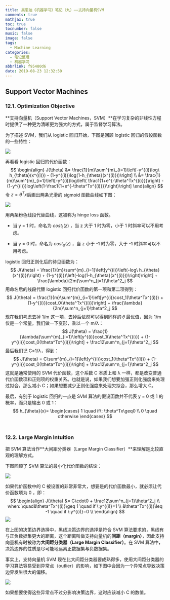 ```yaml
---
title: 吴恩达《机器学习》笔记（九）——支持向量机SVM
comments: true
mathjax: true
toc: true
tocnumber: false
music: false
image: false
tags:
  - Machine Learning
categories:
  - 笔记整理
  - 机器学习
abbrlink: f95480d6
date: 2019-08-23 12:32:50
---
```




## Support Vector Machines

### 12.1. Optimization Objective

**支持向量机（Support Vector Machines，SVM）**在学习复杂的非线性方程时提供了一种更为清晰更为强大的方式，属于监督学习算法。

为了描述 SVM，我们从 logistic 回归开始，下图是回顾 logistic 回归的假设函数的一些特性：

![](https://photo.hushhw.cn/20190906130133.png)

再看看 logistic 回归的代价函数：
$$
\begin{align}
J(\theta) &= \frac{1}{m}\sum^{m}_{i=1}\left[-y^{(i)}log\ h_{\theta}(x^{(i)}) - (1-y^{(i)})log(1-h_{\theta}(x^{(i)}))\right] \\
&= \frac{1}{m}\sum^{m}_{i=1}\left[-y^{(i)}log\left( \frac1{1+e^{-\theta^Tx^{(i)}}}\right) - (1-y^{(i)})log\left(1-\frac1{1+e^{-\theta^Tx^{(i)}}}\right)\right]
\end{align}
$$
令 $z=\theta^Tx​$ 后画出两条光滑的 sigmoid 函数曲线如下图：

![](https://photo.hushhw.cn/20190906132048.png)

用两条粉色线段代替曲线，这被称为 hinge loss 函数。

* 当 y = 1 时，命名为 $cost_1(z)$ ，当 z 大于 1 时为零，小于 1 时斜率可以不用考虑。

* 当 y = 0 时，命名为 $cost_0(z)$ ，当 z 小于 -1 时为零，大于 -1 时斜率可以不用考虑。

logistic 回归正则化后的待见函数为：
$$
J(\theta) = \frac{1}{m}\sum^{m}_{i=1}\left[y^{(i)}\left(-log\ h_{\theta}(x^{(i)})\right) + (1-y^{(i)})\left(-log(1-h_{\theta}(x^{(i)}))\right)\right] + \frac{\lambda}{2m}\sum^n_{j=1}\theta^2_j 
$$
用命名后的线段代替 logistic 回归代价函数的第一项和第二项得到：
$$
J(\theta) = \frac{1}{m}\sum^{m}_{i=1}\left[y^{(i)}cost_1(\theta^Tx^{(i)}) + (1-y^{(i)})cost_0(\theta^Tx^{(i)})\right] + \frac{\lambda}{2m}\sum^n_{j=1}\theta^2_j 
$$
现在我们考虑去掉 1/m 这一项，去掉后依然可以得到同样的 𝜃 最优值，因为 1/m 仅是一个常量。我们做一下变形，乘以一个 m/λ：
$$
J(\theta) = \frac{1}{\lambda}\sum^{m}_{i=1}\left[y^{(i)}cost_1(\theta^Tx^{(i)}) + (1-y^{(i)})cost_0(\theta^Tx^{(i)})\right] + \frac12\sum^n_{j=1}\theta^2_j
$$
最后我们记 C=1/λ，得到：
$$
J(\theta) = C\sum^{m}_{i=1}\left[y^{(i)}cost_1(\theta^Tx^{(i)}) + (1-y^{(i)})cost_0(\theta^Tx^{(i)})\right] + \frac12\sum^n_{j=1}\theta^2_j
$$
这就是通常使用的 SVM 代价函数，这个系数 C 本质上和 λ 一样，都是改变普通代价函数项和正则项的权重关系。也就是说，如果我们想要加强正则化强度来处理过拟合，那么减小 C；如果想要减少正则化强度来处理欠拟合，那么增大 C。

最后，有别于 logistic 回归的一点是 SVM 算法的假设函数并不代表 y = 0 或 1 的概率，而只是输出 0 或 1：
$$
h_{\theta}(x)= \begin{cases}
1 \quad if\: \theta^Tx\geq0 \\
0 \quad otherwise
\end{cases}
$$
​           

### 12.2. Large Margin Intuition

把 SVM 算法当作**大间距分类器（Large Margin Classifier）**来理解是比较直观的理解方式。

下图回顾了 SVM 算法的最小化代价函数的结论：

![](https://photo.hushhw.cn/20190906144938.png)

如果代价函数中的 C 被设置的非常非常大，想要是的代价函数最小，就必须让代价函数项为 0 ，即：
$$
\begin{align}
J(\theta) &= C\cdot0 + \frac12\sum^n_{j=1}\theta^2_j \\
when: \quad&\theta^Tx^{(i)}\geq 1 \quad if \:y^{(i)}=1 \\
&\theta^Tx^{(i)}\leq -1 \quad if \:y^{(i)}=0 \\
\end{align}
$$
![](https://photo.hushhw.cn/20190906150428.png)

在上图的决策边界选择中，黑线决策边界的选择是符合 SVM 算法要求的，黑线有与正负数据集更大的距离，这个距离叫做支持向量机的**间距（margin）**，因此支持向量机有时被称为**大间距分类器（Large Margin Classifier）**。在 SVM 算法中，决策边界的性质是尽可能地远离正数据集与负数据集。

事实上，支持向量机 SVM 现在比大间距分类器要成熟得多，使用大间距分类器的学习算法容易受到异常点（outlier）的影响，如下图中会因为一个异常点导致决策边界发生很大的偏移。

![](https://photo.hushhw.cn/20190906151419.png)

如果想要使得这些异常点不过分影响决策边界，这时应该减小 C 的数值。

